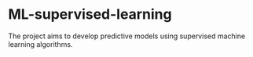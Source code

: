 # ML-supervised-learning
The project aims to develop predictive models using supervised machine learning algorithms.
